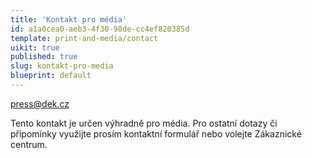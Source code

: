 ```yaml
---
title: 'Kontakt pro média'
id: a1a0cea0-aeb3-4f30-98de-cc4ef820385d
template: print-and-media/contact
uikit: true
published: true
slug: kontakt-pro-media
blueprint: default
---
```

[press@dek.cz](mailto:press@dek.cz)

Tento kontakt je určen výhradně pro média. Pro ostatní dotazy či připomínky využijte prosím kontaktní formulář nebo volejte Zákaznické centrum.